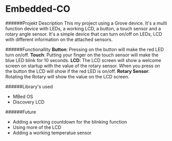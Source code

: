 # Embedded-CO

######Projekt Description
This my project using a Grove device.
It's a multi function device with LEDs, a working LCD, a button, a touch sensor and a rotary angle sensor. It's a simple device that can turn on/off on LEDs, LCD with different information on the attached sensors.

######Functionallity
**Button**: Pressing on the button will make the red LED turn on/off.
**Touch**: Putting your finger on the touch sensor will make the blue LED blink for 10 seconds.
**LCD**: The LCD screen will show a welcome screen on startup with the value of the rotary sensor.
When you press on the button the LCD will show if the red LED is on/off.
**Rotary Sensor**: Rotating the Rotary will show the value on the LCD screen.

######Library's used
- MBed OS
- Discovery LCD

######Future
- Adding a working countdown for the blinking function
- Using more of the LCD
- Adding a working temperatue sensor


